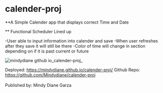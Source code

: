 # calender-proj

**A Simple Calender app that displays correct Time and Date

** Functional Scheduler Lined up

-User able to input information into calender and save
-When user refreshes after they save it will still be there
-Color of time will change in section depending on if it is past current or future

![mindydiane github io_calender-proj_](https://user-images.githubusercontent.com/80286982/123561502-49d4f680-d76e-11eb-92ee-a2dad139e737.png)

Deployed: https://mindydiane.github.io/calender-proj/
Github Repo: https://github.com/Mindydiane/calender-proj
</br></br>
Published by: Mindy Diane Garza



